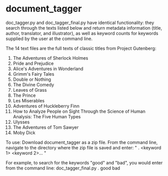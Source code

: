 document_tagger
===============
doc_tagger.py and doc_tagger_final.py have identical functionality: they search through the texts listed below and return metadata information (title, author, translator, and illustrator), as well as keyword counts for keywords supplied by the user at the command line.

The 14 text files are the full texts of classic titles from Project Gutenberg:
1. The Adventures of Sherlock Holmes
2. Pride and Prejudice
3. Alice's Adventures in Wonderland
4. Grimm's Fairy Tales
5. Double or Nothing
6. The Divine Comedy
7. Leaves of Grass
8. The Prince
9. Les Miserables
10. Adventures of Huckleberry Finn
11. How to Analyze People on Sight Through the Science of Human Analysis: The Five Human Types
12. Ulysses
13. The Adventures of Tom Sawyer
14. Moby Dick

To use:
Download document_tagger as a zip file. From the command line, navigate to the directory where the zip file is saved and enter: "<file name: doc_tagger.py or doc_tagger_final.py> . <keyword 1> <keyword 2>... <keyword n>"

For example, to search for the keywords "good" and "bad", you would enter from the command line:
doc_tagger_final.py . good bad
